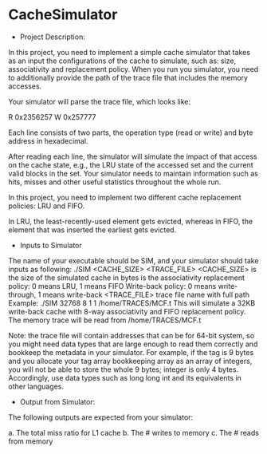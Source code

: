 # CacheSimulator

- Project Description:

In this project, you need to implement a simple cache simulator that takes as an input the
configurations of the cache to simulate, such as: size, associativity and replacement policy.
When you run you simulator, you need to additionally provide the path of the trace file that
includes the memory accesses.

Your simulator will parse the trace file, which looks like:

R 0x2356257
W 0x257777

Each line consists of two parts, the operation type (read or write) and byte address in hexadecimal.

After reading each line, the simulator will simulate the impact of that access on the cache state, e.g., the LRU state of the accessed set and the current valid blocks in the set. Your simulator needs to maintain information such as hits, misses and other useful statistics throughout the whole run.

In this project, you need to implement two different cache replacement policies: LRU and FIFO.

In LRU, the least-recently-used element gets evicted, whereas in FIFO, the element that was inserted the earliest gets evicted.


- Inputs to Simulator

The name of your executable should be SIM, and your simulator should take inputs as following:
  ./SIM <CACHE_SIZE> <ASSOC> <REPLACEMENT> <WB> <TRACE_FILE>
  <CACHE_SIZE> is the size of the simulated cache in bytes
  <ASSOC> is the associativity
  <REPLACEMENT> replacement policy: 0 means LRU, 1 means FIFO
  <WB> Write-back policy: 0 means write-through, 1 means write-back
  <TRACE_FILE> trace file name with full path
Example:
  ./SIM 32768 8 1 1 /home/TRACES/MCF.t
  This will simulate a 32KB write-back cache with 8-way associativity and FIFO replacement
  policy. The memory trace will be read from /home/TRACES/MCF.t

Note: the trace file will contain addresses that can be for 64-bit system, so you might need data
types that are large enough to read them correctly and bookkeep the metadata in your simulator.
For example, if the tag is 9 bytes and you allocate your tag array bookkeeping array as an array of
integers, you will not be able to store the whole 9 bytes; integer is only 4 bytes. Accordingly, use
data types such as long long int and its equivalents in other languages.

- Output from Simulator:

The following outputs are expected from your simulator:

  a. The total miss ratio for L1 cache
  b. The # writes to memory
  c. The # reads from memory
